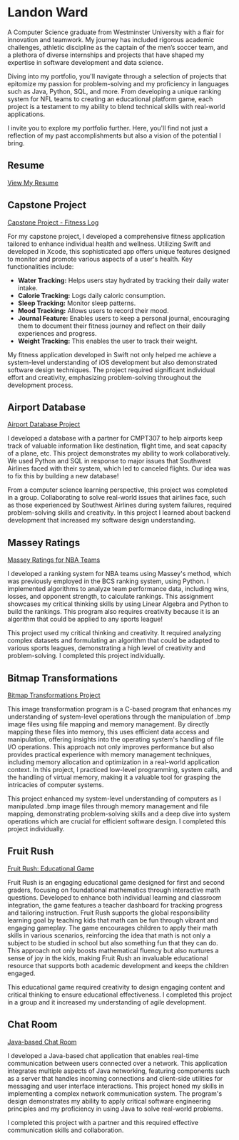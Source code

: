 # Landon Ward

A Computer Science graduate from Westminster University with a flair for innovation and teamwork. My journey has included rigorous academic challenges, athletic discipline as the captain of the men’s soccer team, and a plethora of diverse internships and projects that have shaped my expertise in software development and data science.

Diving into my portfolio, you'll navigate through a selection of projects that epitomize my passion for problem-solving and my proficiency in languages such as Java, Python, SQL, and more. From developing a unique ranking system for NFL teams to creating an educational platform game, each project is a testament to my ability to blend technical skills with real-world applications.

I invite you to explore my portfolio further. Here, you'll find not just a reflection of my past accomplishments but also a vision of the potential I bring.

## Resume
[View My Resume](https://github.com/landonward8/Resume/blob/main/LandonWardResume.pdf)

## Capstone Project
[Capstone Project - Fitness Log](https://github.com/landonward8/fitnessLog/tree/main)

For my capstone project, I developed a comprehensive fitness application tailored to enhance individual health and wellness. Utilizing Swift and developed in Xcode, this sophisticated app offers unique features designed to monitor and promote various aspects of a user's health. Key functionalities include:

- **Water Tracking:** Helps users stay hydrated by tracking their daily water intake.
- **Calorie Tracking:** Logs daily caloric consumption.
- **Sleep Tracking:** Monitor sleep patterns.
- **Mood Tracking:** Allows users to record their mood.
- **Journal Feature:** Enables users to keep a personal journal, encouraging them to document their fitness journey and reflect on their daily experiences and progress.
- **Weight Tracking:** This enables the user to track their weight.

My fitness application developed in Swift not only helped me achieve a system-level understanding of iOS development but also demonstrated software design techniques. The project required significant individual effort and creativity, emphasizing problem-solving throughout the development process.

## Airport Database
[Airport Database Project](https://github.com/landonward8/Airport-Database)

I developed a database with a partner for CMPT307 to help airports keep track of valuable information like destination, flight time, and seat capacity of a plane, etc. This project demonstrates my ability to work collaboratively. We used Python and SQL in response to major issues that Southwest Airlines faced with their system, which led to canceled flights. Our idea was to fix this by building a new database!

From a computer science learning perspective, this project was completed in a group. Collaborating to solve real-world issues that airlines face, such as those experienced by Southwest Airlines during system failures, required problem-solving skills and creativity. In this project I learned about backend development that increased my software design understanding.


## Massey Ratings
[Massey Ratings for NBA Teams](https://github.com/landonward8/MasseyRatings)

I developed a ranking system for NBA teams using Massey's method, which was previously employed in the BCS ranking system, using Python. I implemented algorithms to analyze team performance data, including wins, losses, and opponent strength, to calculate rankings. This assignment showcases my critical thinking skills by using Linear Algebra and Python to build the rankings. This program also requires creativity because it is an algorithm that could be applied to any sports league!

This project used my critical thinking and creativity. It required analyzing complex datasets and formulating an algorithm that could be adapted to various sports leagues, demonstrating a high level of creativity and problem-solving. I completed this project individually.

## Bitmap Transformations
[Bitmap Transformations Project](https://github.com/landonward8/BitmapTransformations/blob/main/project2.c)

This image transformation program is a C-based program that enhances my understanding of system-level operations through the manipulation of .bmp image files using file mapping and memory management. By directly mapping these files into memory, this uses efficient data access and manipulation, offering insights into the operating system's handling of file I/O operations. This approach not only improves performance but also provides practical experience with memory management techniques, including memory allocation and optimization in a real-world application context. In this project, I practiced low-level programming, system calls, and the handling of virtual memory, making it a valuable tool for grasping the intricacies of computer systems.

This project enhanced my system-level understanding of computers as I manipulated .bmp image files through memory management and file mapping, demonstrating problem-solving skills and a deep dive into system operations which are crucial for efficient software design. I completed this project individually. 

## Fruit Rush
[Fruit Rush: Educational Game](https://landonward8.itch.io/fruit-rush-avengers)

Fruit Rush is an engaging educational game designed for first and second graders, focusing on foundational mathematics through interactive math questions. Developed to enhance both individual learning and classroom integration, the game features a teacher dashboard for tracking progress and tailoring instruction. Fruit Rush supports the global responsibility learning goal by teaching kids that math can be fun through vibrant and engaging gameplay. The game encourages children to apply their math skills in various scenarios, reinforcing the idea that math is not only a subject to be studied in school but also something fun that they can do. This approach not only boosts mathematical fluency but also nurtures a sense of joy in the kids, making Fruit Rush an invaluable educational resource that supports both academic development and keeps the children engaged.

This educational game required creativity to design engaging content and critical thinking to ensure educational effectiveness. I completed this project in a group and it increased my understanding of agile development. 

## Chat Room
[Java-based Chat Room](https://github.com/landonward8/ChatRoom/tree/main)

I developed a Java-based chat application that enables real-time communication between users connected over a network. This application integrates multiple aspects of Java networking, featuring components such as a server that handles incoming connections and client-side utilities for messaging and user interface interactions. This project honed my skills in implementing a complex network communication system. The program's design demonstrates my ability to apply critical software engineering principles and my proficiency in using Java to solve real-world problems.

I completed this project with a partner and this required effective communication skills and collaboration.

